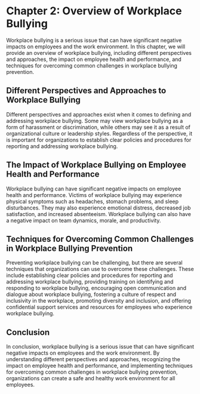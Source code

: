 Chapter 2: Overview of Workplace Bullying
=========================================

Workplace bullying is a serious issue that can have significant negative impacts on employees and the work environment. In this chapter, we will provide an overview of workplace bullying, including different perspectives and approaches, the impact on employee health and performance, and techniques for overcoming common challenges in workplace bullying prevention.

Different Perspectives and Approaches to Workplace Bullying
-----------------------------------------------------------

Different perspectives and approaches exist when it comes to defining and addressing workplace bullying. Some may view workplace bullying as a form of harassment or discrimination, while others may see it as a result of organizational culture or leadership styles. Regardless of the perspective, it is important for organizations to establish clear policies and procedures for reporting and addressing workplace bullying.

The Impact of Workplace Bullying on Employee Health and Performance
-------------------------------------------------------------------

Workplace bullying can have significant negative impacts on employee health and performance. Victims of workplace bullying may experience physical symptoms such as headaches, stomach problems, and sleep disturbances. They may also experience emotional distress, decreased job satisfaction, and increased absenteeism. Workplace bullying can also have a negative impact on team dynamics, morale, and productivity.

Techniques for Overcoming Common Challenges in Workplace Bullying Prevention
----------------------------------------------------------------------------

Preventing workplace bullying can be challenging, but there are several techniques that organizations can use to overcome these challenges. These include establishing clear policies and procedures for reporting and addressing workplace bullying, providing training on identifying and responding to workplace bullying, encouraging open communication and dialogue about workplace bullying, fostering a culture of respect and inclusivity in the workplace, promoting diversity and inclusion, and offering confidential support services and resources for employees who experience workplace bullying.

Conclusion
----------

In conclusion, workplace bullying is a serious issue that can have significant negative impacts on employees and the work environment. By understanding different perspectives and approaches, recognizing the impact on employee health and performance, and implementing techniques for overcoming common challenges in workplace bullying prevention, organizations can create a safe and healthy work environment for all employees.
